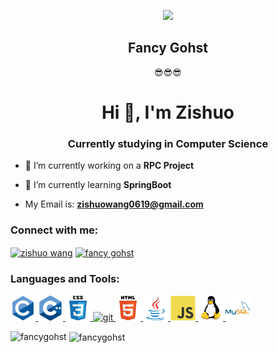 <p align = "center">
  <img width = "140" src = "https://encrypted-tbn0.gstatic.com/images?q=tbn:ANd9GcRHzIg8bdgo7fNKk9Ylb8YbF2KAaFDLFncVKA&s"/>
  <h2 align = "center"> Fancy Gohst </h2>
  <p align = "center"> 😎😎😎</p>
</p>
<h1 align="center">Hi 👋, I'm Zishuo</h1>
<h3 align="center">Currently studying in Computer Science</h3>

- 🔭 I’m currently working on a **RPC Project**

- 🌱 I’m currently learning **SpringBoot**

- My Email is: **zishuowang0619@gmail.com**

<h3 align="left">Connect with me:</h3>
<p align="left">
<a href="https://linkedin.com/in/zishuo wang" target="blank"><img align="center" src="https://raw.githubusercontent.com/rahuldkjain/github-profile-readme-generator/master/src/images/icons/Social/linked-in-alt.svg" alt="zishuo wang" height="30" width="40" /></a>
<a href="https://www.leetcode.com/fancy gohst" target="blank"><img align="center" src="https://raw.githubusercontent.com/rahuldkjain/github-profile-readme-generator/master/src/images/icons/Social/leet-code.svg" alt="fancy gohst" height="30" width="40" /></a>
</p>

<h3 align="left">Languages and Tools:</h3>
<p align="left"> <a href="https://www.cprogramming.com/" target="_blank" rel="noreferrer"> <img src="https://raw.githubusercontent.com/devicons/devicon/master/icons/c/c-original.svg" alt="c" width="40" height="40"/> </a> <a href="https://www.w3schools.com/cpp/" target="_blank" rel="noreferrer"> <img src="https://raw.githubusercontent.com/devicons/devicon/master/icons/cplusplus/cplusplus-original.svg" alt="cplusplus" width="40" height="40"/> </a> <a href="https://www.w3schools.com/css/" target="_blank" rel="noreferrer"> <img src="https://raw.githubusercontent.com/devicons/devicon/master/icons/css3/css3-original-wordmark.svg" alt="css3" width="40" height="40"/> </a> <a href="https://git-scm.com/" target="_blank" rel="noreferrer"> <img src="https://www.vectorlogo.zone/logos/git-scm/git-scm-icon.svg" alt="git" width="40" height="40"/> </a> <a href="https://www.w3.org/html/" target="_blank" rel="noreferrer"> <img src="https://raw.githubusercontent.com/devicons/devicon/master/icons/html5/html5-original-wordmark.svg" alt="html5" width="40" height="40"/> </a> <a href="https://www.java.com" target="_blank" rel="noreferrer"> <img src="https://raw.githubusercontent.com/devicons/devicon/master/icons/java/java-original.svg" alt="java" width="40" height="40"/> </a> <a href="https://developer.mozilla.org/en-US/docs/Web/JavaScript" target="_blank" rel="noreferrer"> <img src="https://raw.githubusercontent.com/devicons/devicon/master/icons/javascript/javascript-original.svg" alt="javascript" width="40" height="40"/> </a> <a href="https://www.linux.org/" target="_blank" rel="noreferrer"> <img src="https://raw.githubusercontent.com/devicons/devicon/master/icons/linux/linux-original.svg" alt="linux" width="40" height="40"/> </a> <a href="https://www.mysql.com/" target="_blank" rel="noreferrer"> <img src="https://raw.githubusercontent.com/devicons/devicon/master/icons/mysql/mysql-original-wordmark.svg" alt="mysql" width="40" height="40"/> </a> </p>

<p><img align="left" src="https://github-readme-stats.vercel.app/api/top-langs?username=fancygohst&show_icons=true&locale=en&layout=compact" alt="fancygohst" /></p>

<p>&nbsp;<img align="center" src="https://github-readme-stats.vercel.app/api?username=fancygohst&show_icons=true&locale=en" alt="fancygohst" /></p>
